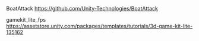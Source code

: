BoatAttack
https://github.com/Unity-Technologies/BoatAttack

gamekit_lite_fps
https://assetstore.unity.com/packages/templates/tutorials/3d-game-kit-lite-135162


